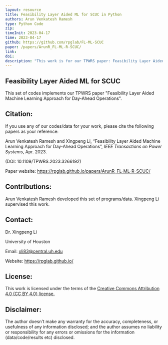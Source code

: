 ```yaml
---
layout: resource
title: Feasibility Layer Aided ML for SCUC in Python
authors: Arun Venkatesh Ramesh
type: Python Code
zip: 
timeInit: 2023-04-17
time: 2023-04-17
github: https://github.com/rpglab/FL-ML-SCUC
paper: /papers/ArunR_FL-ML-R-SCUC/
link: 
doi: 
description: "This work is for our TPWRS paper: Feasibility Layer Aided Machine Learning Approach for Day-Ahead Operations."
---
```



## Feasibility Layer Aided ML for SCUC
This set of codes implements our TPWRS paper "Feasibility Layer Aided Machine Learning Approach for Day-Ahead Operations".


## Citation:
If you use any of our codes/data for your work, please cite the following papers as your reference:

Arun Venkatesh Ramesh and Xingpeng Li, “Feasibility Layer Aided Machine Learning Approach for Day-Ahead Operations”, *IEEE Transactions on Power Systems*, Apr. 2023. 

(DOI: 10.1109/TPWRS.2023.3266192)

Paper website: <a class="off" href="/papers/ArunR_FL-ML-R-SCUC/"  target="_blank">https://rpglab.github.io/papers/ArunR_FL-ML-R-SCUC/</a>


## Contributions:
Arun Venkatesh Ramesh developed this set of programs/data. Xingpeng Li supervised this work.


## Contact:
Dr. Xingpeng Li

University of Houston

Email: xli83@central.uh.edu

Website: <a class="off" href="/"  target="_blank">https://rpglab.github.io/</a>


## License:
This work is licensed under the terms of the <a class="off" href="https://creativecommons.org/licenses/by/4.0/"  target="_blank">Creative Commons Attribution 4.0 (CC BY 4.0) license.</a>


## Disclaimer:
The author doesn’t make any warranty for the accuracy, completeness, or usefulness of any information disclosed; and the author assumes no liability or responsibility for any errors or omissions for the information (data/code/results etc) disclosed.
